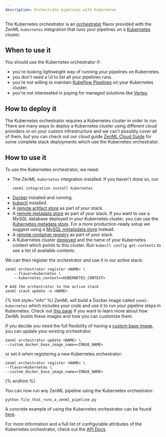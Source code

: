 ```yaml
---
description: Orchestrate pipelines with Kubernetes
---
```


The Kubernetes orchestrator is an [orchestrator](./overview.md) flavor provided with
the ZenML `kubernetes` integration that runs your pipelines on a 
[Kubernetes](https://kubernetes.io/) cluster.

## When to use it

You should use the Kubernetes orchestrator if:
* you're looking lightweight way of running your pipelines on Kubernetes.
* you don't need a UI to list all your pipelines runs.
* you're not willing to maintain [Kubeflow Pipelines](./kubeflow.md)
on your Kubernetes cluster.
* you're not intereseted in paying for managed solutions like [Vertex](./gcloud_vertexai.md).

## How to deploy it

The Kubernetes orchestrator requires a Kubernetes cluster in order to run.
There are many ways to deploy a Kubernetes cluster using different cloud providers
or on your custom infrastructure and we can't possibly cover all of them, 
but you can check out our cloud guide [ZenML Cloud Guide](../../cloud-guide/overview.md)
for some complete stack deployments which use the Kubernetes orchestrator.

## How to use it

To use the Kubernetes orchestrator, we need:
* The ZenML `kubernetes` integration installed. If you haven't done so, run 
    ```shell
    zenml integration install kubernetes
    ```
* [Docker](https://www.docker.com) installed and running.
* [kubectl](https://kubernetes.io/docs/tasks/tools/#kubectl) installed.
* A [remote artifact store](../artifact_stores/overview.md) as part of your stack.
* A [remote metadata store](../metadata_stores/overview.md) as part of your stack.
If you want to use a MySQL database deployed in your Kubernetes cluster, you can use
the [Kubernetes metadata store](../metadata_stores/kubernetes.md). For a more 
production-ready setup we suggest using a [MySQL metatadata store](../metadata_stores/mysql.md) instead.
* A [remote container registry](../container_registries/overview.md) as part of your stack.
* A Kubernetes cluster [deployed](#how-to-deploy-it) and the name
of your Kubernetes context which points to this cluster. Run 
`kubectl config get-contexts` to see a list of available contexts.

We can then register the orchestrator and use it in our active stack:
```shell
zenml orchestrator register <NAME> \
    --flavor=kubernetes \
    --kubernetes_context=<KUBERNETES_CONTEXT>

# Add the orchestrator to the active stack
zenml stack update -o <NAME>
```

{% hint style="info" %}
ZenML will build a Docker image called `zenml-kubernetes`
which includes your code and use it to run your pipeline steps in Kubernetes. Check out
[this page](../../developer-guide/advanced-concepts/docker.md)
if you want to learn more about how ZenML builds these images and
how you can customize them.

If you decide you need the full flexibility of having a
[custom base image](../../developer-guide/advanced-concepts/docker.md#using-a-custom-base-image),
you can update your existing orchestrator
```shell
zenml orchestrator update <NAME> \
--custom_docker_base_image_name=<IMAGE_NAME>
```
or set it when registering a new Kubernetes orchestrator:
```shell
zenml orchestrator register <NAME> \
--flavor=kubernetes \
--custom_docker_base_image_name=<IMAGE_NAME>
```
{% endhint %}

You can now run any ZenML pipeline using the Kubernetes orchestrator:
```shell
python file_that_runs_a_zenml_pipeline.py
```

A concrete example of using the Kubernetes orchestrator can be found 
[here](https://github.com/zenml-io/zenml/tree/main/examples/kubernetes_orchestration).

For more information and a full list of configurable attributes of the Kubernetes orchestrator, check out the 
[API Docs](https://apidocs.zenml.io/latest/api_docs/integrations/#zenml.integrations.kubernetes.orchestrators.kubernetes_orchestrator.KubernetesOrchestrator).